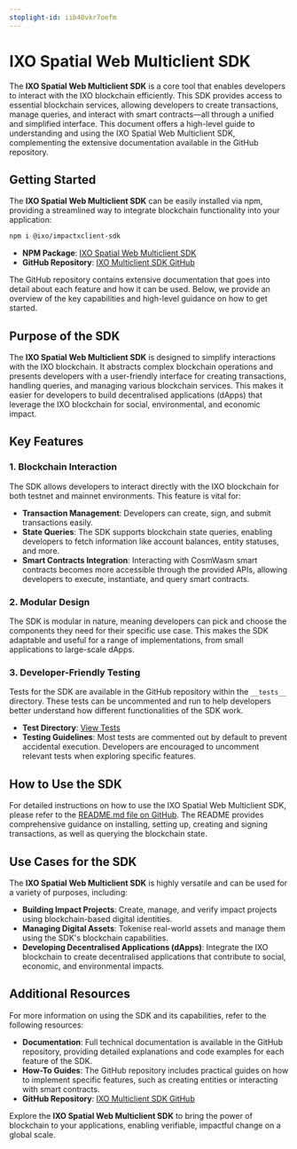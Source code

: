 ```yaml
---
stoplight-id: iib40vkr7oefm
---
```


# IXO Spatial Web Multiclient SDK

The **IXO Spatial Web Multiclient SDK** is a core tool that enables developers to interact with the IXO blockchain efficiently. This SDK provides access to essential blockchain services, allowing developers to create transactions, manage queries, and interact with smart contracts—all through a unified and simplified interface. This document offers a high-level guide to understanding and using the IXO Spatial Web Multiclient SDK, complementing the extensive documentation available in the GitHub repository.

## Getting Started

The **IXO Spatial Web Multiclient SDK** can be easily installed via npm, providing a streamlined way to integrate blockchain functionality into your application:

```bash
npm i @ixo/impactxclient-sdk
```

- **NPM Package**: [IXO Spatial Web Multiclient SDK](https://www.npmjs.com/package/@ixo/impactxclient-sdk)
- **GitHub Repository**: [IXO Multiclient SDK GitHub](https://github.com/ixofoundation/ixo-multiclient-sdk)

The GitHub repository contains extensive documentation that goes into detail about each feature and how it can be used. Below, we provide an overview of the key capabilities and high-level guidance on how to get started.

## Purpose of the SDK

The **IXO Spatial Web Multiclient SDK** is designed to simplify interactions with the IXO blockchain. It abstracts complex blockchain operations and presents developers with a user-friendly interface for creating transactions, handling queries, and managing various blockchain services. This makes it easier for developers to build decentralised applications (dApps) that leverage the IXO blockchain for social, environmental, and economic impact.

## Key Features

### 1. Blockchain Interaction

The SDK allows developers to interact directly with the IXO blockchain for both testnet and mainnet environments. This feature is vital for:

- **Transaction Management**: Developers can create, sign, and submit transactions easily.
- **State Queries**: The SDK supports blockchain state queries, enabling developers to fetch information like account balances, entity statuses, and more.
- **Smart Contracts Integration**: Interacting with CosmWasm smart contracts becomes more accessible through the provided APIs, allowing developers to execute, instantiate, and query smart contracts.

### 2. Modular Design

The SDK is modular in nature, meaning developers can pick and choose the components they need for their specific use case. This makes the SDK adaptable and useful for a range of implementations, from small applications to large-scale dApps.

### 3. Developer-Friendly Testing

Tests for the SDK are available in the GitHub repository within the `__tests__` directory. These tests can be uncommented and run to help developers better understand how different functionalities of the SDK work.

- **Test Directory**: [View Tests](https://github.com/ixofoundation/ixo-multiclient-sdk/tree/84f31673e9ea2ada7f31175bc665a54d238e1601/__tests__)
- **Testing Guidelines**: Most tests are commented out by default to prevent accidental execution. Developers are encouraged to uncomment relevant tests when exploring specific features.

## How to Use the SDK

For detailed instructions on how to use the IXO Spatial Web Multiclient SDK, please refer to the [README.md file on GitHub](https://github.com/ixofoundation/ixo-multiclient-sdk/blob/84f31673e9ea2ada7f31175bc665a54d238e1601/README.md#api). The README provides comprehensive guidance on installing, setting up, creating and signing transactions, as well as querying the blockchain state.

## Use Cases for the SDK

The **IXO Spatial Web Multiclient SDK** is highly versatile and can be used for a variety of purposes, including:

- **Building Impact Projects**: Create, manage, and verify impact projects using blockchain-based digital identities.
- **Managing Digital Assets**: Tokenise real-world assets and manage them using the SDK's blockchain capabilities.
- **Developing Decentralised Applications (dApps)**: Integrate the IXO blockchain to create decentralised applications that contribute to social, economic, and environmental impacts.

## Additional Resources

For more information on using the SDK and its capabilities, refer to the following resources:

- **Documentation**: Full technical documentation is available in the GitHub repository, providing detailed explanations and code examples for each feature of the SDK.
- **How-To Guides**: The GitHub repository includes practical guides on how to implement specific features, such as creating entities or interacting with smart contracts.
- **GitHub Repository**: [IXO Multiclient SDK GitHub](https://github.com/ixofoundation/ixo-multiclient-sdk)

Explore the **IXO Spatial Web Multiclient SDK** to bring the power of blockchain to your applications, enabling verifiable, impactful change on a global scale.


